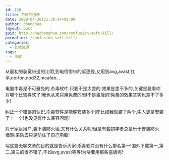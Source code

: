 ```yaml
---
id: 128
title: 杀软的困惑
date: 2009-04-20T21:38:44+08:00
author: chonghua
layout: post
guid: http://hechonghua.com/confusion-soft-kill/
permalink: /confusion-soft-kill/
categories:
  - 其他资源
tags:
  - 杀软
---
```

从最初的装宽带送的江明,到电信附带的驱逐舰,又用到avg,avast,红伞,norton,nod32,mcafee...

<!--more-->

电脑中毒是不可避免的,杀毒软件,只要不是太差的,效果是差不多的,关键是要看你对哪个比较喜欢了!我也从来只用免费的!但不是盗版的!免费的效果其实也差不了多少!

纠正一个错误的认识,杀毒软件是能够安装多个的!比如我就装了两个,牛人更是安装了十一个!也没见有什么兼容问题!

对于家庭用户,装不装防火墙,又有什么关系呢!但是有些初学者总是乐于安装防火墙!防来防去只是防住了自己电脑!

写这篇无聊文章的目的就是告诉大家:杀毒软件没有什么排名第一!国外下载第一,第二,第三的很不错了,不如avg,avast等等!为啥要用那些盗版呢!